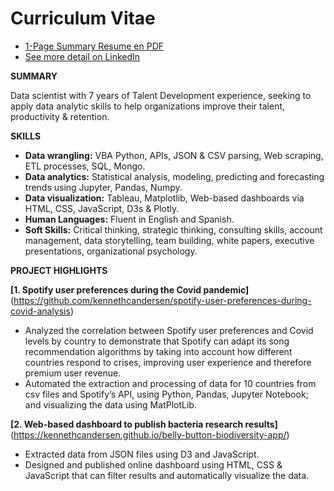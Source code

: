 # Curriculum Vitae

- [1-Page Summary Resume en PDF](https://github.com/kennethcandersen/Curriculum-Vitae/blob/main/Kenneth-Andersen-Resume-HR-Data-Scientist-July-2021-1page.pdf)
- [See more detail on LinkedIn](https://www.linkedin.com/in/kennethcandersen/)

**SUMMARY**

Data scientist with 7 years of Talent Development experience, seeking to apply data analytic skills to help organizations improve their talent, productivity & retention. 

**SKILLS**

- **Data wrangling:** VBA Python, APIs, JSON & CSV parsing, Web scraping, ETL processes, SQL, Mongo.
- **Data analytics:** Statistical analysis, modeling, predicting and forecasting trends using Jupyter, Pandas, Numpy.
- **Data visualization:** Tableau, Matplotlib, Web-based dashboards via HTML, CSS, JavaScript, D3s & Plotly.
- **Human Languages:** Fluent in English and Spanish.  
- **Soft Skills:** Critical thinking, strategic thinking, consulting skills, account management, data storytelling, team building, white papers, executive presentations, organizational psychology.

**PROJECT HIGHLIGHTS**

**[1. Spotify user preferences during the Covid pandemic]**(https://github.com/kennethcandersen/spotify-user-preferences-during-covid-analysis)
- Analyzed the correlation between Spotify user preferences and Covid levels by country to demonstrate that Spotify can adapt its song recommendation algorithms by taking into account how different countries respond to crises, improving user experience and therefore premium user revenue. 
- Automated the extraction and processing of data for 10 countries from csv files and Spotify’s API, using Python, Pandas, Jupyter Notebook; and visualizing the data using MatPlotLib.

**[2. Web-based dashboard to publish bacteria research results]**(https://kennethcandersen.github.io/belly-button-biodiversity-app/)
- Extracted data from JSON files using D3 and JavaScript. 
- Designed and published online dashboard using HTML, CSS & JavaScript that can filter results and automatically visualize the data. 


